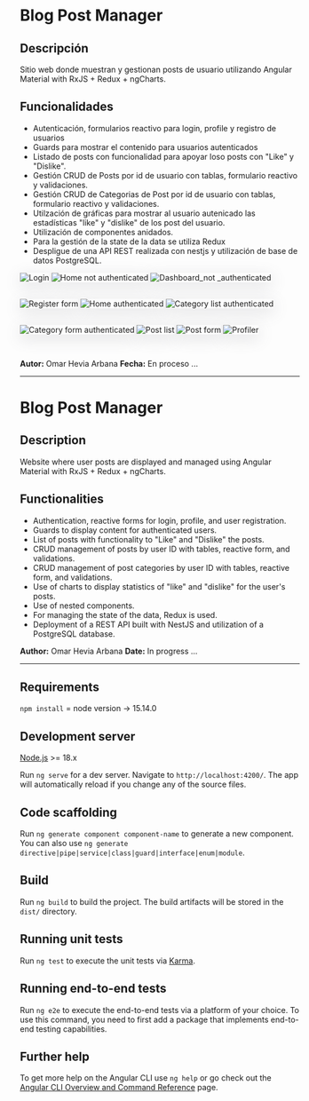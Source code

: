 # Blog Post Manager

## Descripción

Sitio web donde muestran y gestionan posts de usuario utilizando Angular Material with RxJS + Redux + ngCharts.

## Funcionalidades

- Autenticación, formularios reactivo para login, profile y registro de usuarios
- Guards para mostrar el contenido para usuarios autenticados
- Listado de posts con funcionalidad para apoyar loso posts con "Like" y "Dislike".
- Gestión CRUD de Posts por id de usuario con tablas, formulario reactivo y validaciones.
- Gestión CRUD de Categorias de Post por id de usuario con tablas, formulario reactivo y validaciones.
- Utilzación de gráficas para mostrar al usuario autenicado las estadísticas "like" y "dislike" de los post del usuario.
- Utilización de componentes anidados.
- Para la gestión de la state de la data se utiliza Redux
- Despligue de una API REST realizada con nestjs y utilización de base de datos PostgreSQL.

<image style="box-shadow: rgba(100, 100, 111, 0.2) 0px 7px 29px 0px; margin-bottom: 30px" src="src/assets/miniatura_one.png" alt="Login">
<image style="box-shadow: rgba(100, 100, 111, 0.2) 0px 7px 29px 0px; margin-bottom: 30px" src="src/assets/miniatura_three.png" alt="Home not authenticated">
<image style="box-shadow: rgba(100, 100, 111, 0.2) 0px 7px 29px 0px; margin-bottom: 30px" src="src/assets/miniatura_two.png" alt="Dashboard_not _authenticated">
<image style="box-shadow: rgba(100, 100, 111, 0.2) 0px 7px 29px 0px; margin-bottom: 30px" src="src/assets/miniatura_four.png" alt="Register form">
<image style="box-shadow: rgba(100, 100, 111, 0.2) 0px 7px 29px 0px; margin-bottom: 30px" src="src/assets/miniatura_five.png" alt="Home authenticated">
<image style="box-shadow: rgba(100, 100, 111, 0.2) 0px 7px 29px 0px; margin-bottom: 30px" src="src/assets/miniatura_six.png" alt="Category list authenticated">
<image style="box-shadow: rgba(100, 100, 111, 0.2) 0px 7px 29px 0px; margin-bottom: 30px" src="src/assets/miniatura_seven.png" alt="Category form authenticated">
<image style="box-shadow: rgba(100, 100, 111, 0.2) 0px 7px 29px 0px; margin-bottom: 30px" src="src/assets/miniatura_eight.png" alt="Post list">
<image style="box-shadow: rgba(100, 100, 111, 0.2) 0px 7px 29px 0px; margin-bottom: 30px" src="src/assets/miniatura_nine.png" alt="Post form">
<image style="box-shadow: rgba(100, 100, 111, 0.2) 0px 7px 29px 0px; margin-bottom: 30px" src="src/assets/miniatura_ten.png" alt="Profiler">
  
**Autor:** Omar Hevia Arbana
**Fecha:** En proceso ...

---

# Blog Post Manager

## Description

Website where user posts are displayed and managed using Angular Material with RxJS + Redux + ngCharts.

## Functionalities

- Authentication, reactive forms for login, profile, and user registration.
- Guards to display content for authenticated users.
- List of posts with functionality to "Like" and "Dislike" the posts.
- CRUD management of posts by user ID with tables, reactive form, and validations.
- CRUD management of post categories by user ID with tables, reactive form, and validations.
- Use of charts to display statistics of "like" and "dislike" for the user's posts.
- Use of nested components.
- For managing the state of the data, Redux is used.
- Deployment of a REST API built with NestJS and utilization of a PostgreSQL database.

**Author:** Omar Hevia Arbana
**Date:** In progress ...

---

## Requirements
`npm install` = node version -> 15.14.0

## Development server
[Node.js](http://nodejs.org/) >= 18.x

Run `ng serve` for a dev server. Navigate to `http://localhost:4200/`. The app will automatically reload if you change any of the source files.

## Code scaffolding

Run `ng generate component component-name` to generate a new component. You can also use `ng generate directive|pipe|service|class|guard|interface|enum|module`.

## Build

Run `ng build` to build the project. The build artifacts will be stored in the `dist/` directory.

## Running unit tests

Run `ng test` to execute the unit tests via [Karma](https://karma-runner.github.io).

## Running end-to-end tests

Run `ng e2e` to execute the end-to-end tests via a platform of your choice. To use this command, you need to first add a package that implements end-to-end testing capabilities.

## Further help

To get more help on the Angular CLI use `ng help` or go check out the [Angular CLI Overview and Command Reference](https://angular.io/cli) page.
